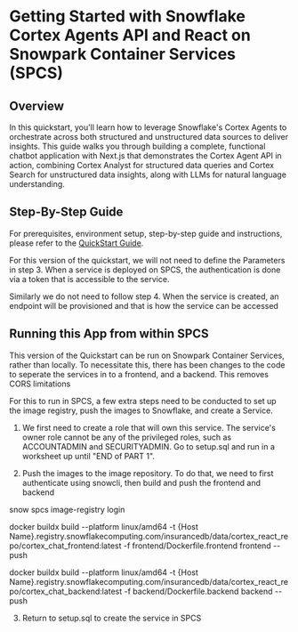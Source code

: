 # Getting Started with Snowflake Cortex Agents API and React on Snowpark Container Services (SPCS)

## Overview

In this quickstart, you'll learn how to leverage Snowflake's Cortex Agents to orchestrate across both structured and unstructured data sources to deliver insights. This guide walks you through building a complete, functional chatbot application with Next.js that demonstrates the Cortex Agent API in action, combining Cortex Analyst for structured data queries and Cortex Search for unstructured data insights, along with LLMs for natural language understanding.

## Step-By-Step Guide

For prerequisites, environment setup, step-by-step guide and instructions, please refer to the [QuickStart Guide](https://quickstarts.snowflake.com/guide/getting_started_with_snowflake_agents_api_and_react/index.html?index=..%2F..index#0).

For this version of the quickstart, we will not need to define the Parameters in step 3. When a service is deployed on SPCS, the authentication is done via a token that is accessible to the service.

Similarly we do not need to follow step 4. When the service is created, an endpoint will be provisioned and that is how the service can be accessed

## Running this App from within SPCS

This version of the Quickstart can be run on Snowpark Container Services, rather than locally. To necessitate this, there has been changes to the code to seperate the services in to a frontend, and a backend. This removes CORS limitations

For this to run in SPCS, a few extra steps need to be conducted to set up the image registry, push the images to Snowflake, and create a Service.

1. We first need to create a role that will own this service. The service's owner role cannot be any of the privileged roles, such as ACCOUNTADMIN and SECURITYADMIN. Go to setup.sql and run in a worksheet up until "END of PART 1".

2. Push the images to the image repository. To do that, we need to first authenticate using snowcli, then build and push the frontend and backend

snow spcs image-registry login

docker buildx build --platform linux/amd64 -t {Host Name}.registry.snowflakecomputing.com/insurancedb/data/cortex_react_repo/cortex_chat_frontend:latest -f frontend/Dockerfile.frontend frontend --push

docker buildx build --platform linux/amd64 -t {Host Name}.registry.snowflakecomputing.com/insurancedb/data/cortex_react_repo/cortex_chat_backend:latest -f backend/Dockerfile.backend backend --push

3. Return to setup.sql to create the service in SPCS
